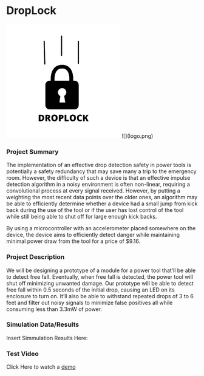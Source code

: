 # DropLock 

<img src="logo.png" width="300" height="300" >
![](logo.png)


### Project Summary

The implementation of an effective drop detection safety in power tools is potentially a safety redundancy that may save many a trip to the emergency room.
However, the difficulty of such a device is that an effective impulse detection algorithm in a noisy environment is often non-linear, requiring a convolutional process at every signal received. However, by putting a weighting the most recent data points over the older ones, an algorithm may be able to efficiently determine whether a device had a small jump from kick back during the use of the tool or if the user has lost control of the tool while still being able to shut off for large enough kick backs. 

By using a microcontroller with an accelerometer placed somewhere on the device, the device aims to efficiently detect danger while maintaining minimal power draw from the tool for a price of $9.16.


### Project Description

We will be designing a prototype of a module for a power tool that’ll be able to detect free fall. 
Eventually, when free fall is detected, the power tool will shut off minimizing unwanted damage.
Our prototype will be able to detect free fall within 0.5 seconds of the initial drop, causing an LED on its enclosure to turn on.
It’ll also be able to withstand repeated drops of 3 to 6 feet and filter out noisy signals to minimize false positives all while consuming less than 3.3mW of power. 


### Simulation Data/Results 

Insert Simmulation Results Here:

### Test Video

Click Here to watch a [demo](https://support.github.com/contact) 
